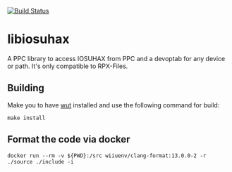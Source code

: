 [![Build Status](https://travis-ci.org/dimok789/libiosuhax.svg)](https://travis-ci.org/dimok789/libiosuhax)
# libiosuhax
A PPC library to access IOSUHAX from PPC and a devoptab for any device or path. 
It's only compatible to RPX-Files.

## Building
Make you to have [wut](https://github.com/devkitPro/wut/) installed and use the following command for build:
```
make install
```

## Format the code via docker

`docker run --rm -v ${PWD}:/src wiiuenv/clang-format:13.0.0-2 -r ./source ./include -i`
